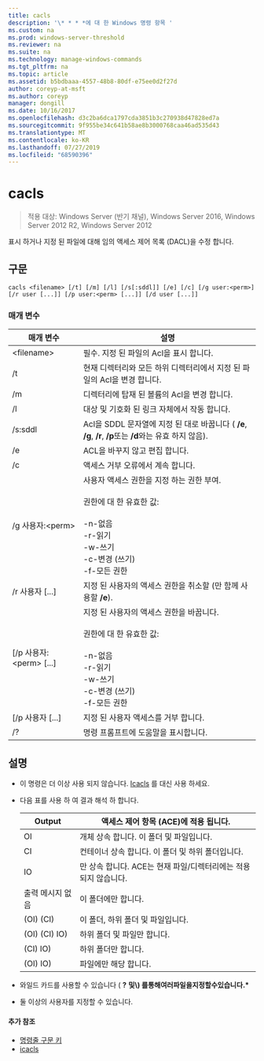 ```yaml
---
title: cacls
description: '\* * * *에 대 한 Windows 명령 항목 '
ms.custom: na
ms.prod: windows-server-threshold
ms.reviewer: na
ms.suite: na
ms.technology: manage-windows-commands
ms.tgt_pltfrm: na
ms.topic: article
ms.assetid: b5bdbaaa-4557-48b8-80df-e75ee0d2f27d
author: coreyp-at-msft
ms.author: coreyp
manager: dongill
ms.date: 10/16/2017
ms.openlocfilehash: d3c2ba6dca1797cda3851b3c270938d47828ed7a
ms.sourcegitcommit: 9f955be34c641b58ae8b3000768caa46ad535d43
ms.translationtype: MT
ms.contentlocale: ko-KR
ms.lasthandoff: 07/27/2019
ms.locfileid: "68590396"
---
```

# <a name="cacls"></a>cacls

>적용 대상: Windows Server (반기 채널), Windows Server 2016, Windows Server 2012 R2, Windows Server 2012

표시 하거나 지정 된 파일에 대해 임의 액세스 제어 목록 (DACL)을 수정 합니다.  
## <a name="syntax"></a>구문  
```  
cacls <filename> [/t] [/m] [/l] [/s[:sddl]] [/e] [/c] [/g user:<perm>] [/r user [...]] [/p user:<perm> [...]] [/d user [...]]  
```  
### <a name="parameters"></a>매개 변수  

|        매개 변수        |                                                                                            설명                                                                                             |
|-------------------------|----------------------------------------------------------------------------------------------------------------------------------------------------------------------------------------------------|
|      \<filename\>       |                                                                            필수. 지정 된 파일의 Acl을 표시 합니다.                                                                             |
|           /t            |                                                          현재 디렉터리와 모든 하위 디렉터리에서 지정 된 파일의 Acl을 변경 합니다.                                                          |
|           /m            |                                                                          디렉터리에 탑재 된 볼륨의 Acl을 변경 합니다.                                                                           |
|           /l            |                                                                        대상 및 기호화 된 링크 자체에서 작동 합니다.                                                                         |
|         /s:sddl         |                                       Acl을 SDDL 문자열에 지정 된 대로 바꿉니다 ( **/e**, **/g**, **/r**, **/p**또는 **/d**와는 유효 하지 않음).                                        |
|           /e            |                                                                                 ACL을 바꾸지 않고 편집 합니다.                                                                                  |
|           /c            |                                                                                 액세스 거부 오류에서 계속 합니다.                                                                                  |
|    /g 사용자:\<perm\>     |   사용자 액세스 권한을 지정 하는 권한 부여.<br /><br />권한에 대 한 유효한 값:<br /><br />-n-없음<br />-r-읽기<br />-w-쓰기<br />-c-변경 (쓰기)<br />-f-모든 권한   |
|      /r 사용자 [...]      |                                                                  지정 된 사용자의 액세스 권한을 취소할 (만 함께 사용할 **/e**).                                                                   |
| [/p 사용자:\<perm\> [...] | 지정 된 사용자의 액세스 권한을 바꿉니다.<br /><br />권한에 대 한 유효한 값:<br /><br />-n-없음<br />-r-읽기<br />-w-쓰기<br />-c-변경 (쓰기)<br />-f-모든 권한 |
|     [/p 사용자 [...]      |                                                                                    지정 된 사용자 액세스를 거부 합니다.                                                                                     |
|           /?            |                                                                                명령 프롬프트에 도움말을 표시합니다.                                                                                |

## <a name="remarks"></a>설명  
- 이 명령은 더 이상 사용 되지 않습니다. [Icacls](icacls.md) 를 대신 사용 하세요.  
- 다음 표를 사용 하 여 결과 해석 하 합니다.  


  |      Output       |                액세스 제어 항목 (ACE)에 적용 됩니다.                |
  |-------------------|---------------------------------------------------------------------|
  |        OI         |               개체 상속 합니다. 이 폴더 및 파일입니다.                |
  |        CI         |           컨테이너 상속 합니다. 이 폴더 및 하위 폴더입니다.            |
  |        IO         | 만 상속 합니다. ACE는 현재 파일/디렉터리에는 적용 되지 않습니다. |
  | 출력 메시지 없음 |                          이 폴더에만 합니다.                          |
  |     (OI) (CI)      |                 이 폴더, 하위 폴더 및 파일입니다.                 |
  |   (OI) (CI) IO)    |                     하위 폴더 및 파일만 합니다.                      |
  |     (CI) IO)      |                          하위 폴더만 합니다.                           |
  |     (OI) IO)      |                             파일에만 해당 합니다.                             |


- 와일드 카드를 사용할 수 있습니다 ( **?** **및\\) 를통해여러파일을지정할수있습니다.\***  
- 둘 이상의 사용자를 지정할 수 있습니다.  

#### <a name="additional-references"></a>추가 참조  
-   [명령줄 구문 키](command-line-syntax-key.md)   
-   [icacls](icacls.md)  

